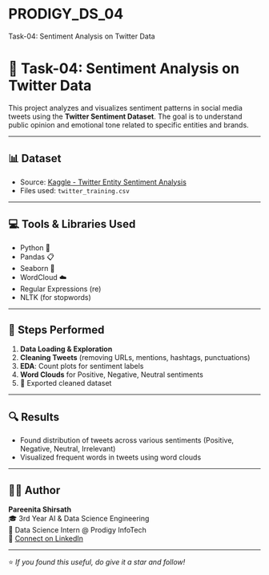 # PRODIGY_DS_04
Task-04: Sentiment Analysis on Twitter Data
# 🧠 Task-04: Sentiment Analysis on Twitter Data

This project analyzes and visualizes sentiment patterns in social media tweets using the **Twitter Sentiment Dataset**. The goal is to understand public opinion and emotional tone related to specific entities and brands.

---

## 📊 Dataset

- Source: [Kaggle - Twitter Entity Sentiment Analysis](https://www.kaggle.com/datasets/jp797498e/twitter-entity-sentiment-analysis)
- Files used: `twitter_training.csv`

---

## 💻 Tools & Libraries Used

- Python 🐍
- Pandas 📋
- Seaborn 🎨
- WordCloud ☁️
- Regular Expressions (re)
- NLTK (for stopwords)

---

## 🚀 Steps Performed

1. **Data Loading & Exploration**
2. **Cleaning Tweets** (removing URLs, mentions, hashtags, punctuations)
3. **EDA**: Count plots for sentiment labels
4. **Word Clouds** for Positive, Negative, Neutral sentiments
5. 📁 Exported cleaned dataset

---

## 🔍 Results

- Found distribution of tweets across various sentiments (Positive, Negative, Neutral, Irrelevant)
- Visualized frequent words in tweets using word clouds

---

## 🧑‍💻 Author

**Pareenita Shirsath**  
🎓 3rd Year AI & Data Science Engineering  
📌 Data Science Intern @ Prodigy InfoTech  
🔗 [Connect on LinkedIn](https://www.linkedin.com)

---

⭐ _If you found this useful, do give it a star and follow!_
